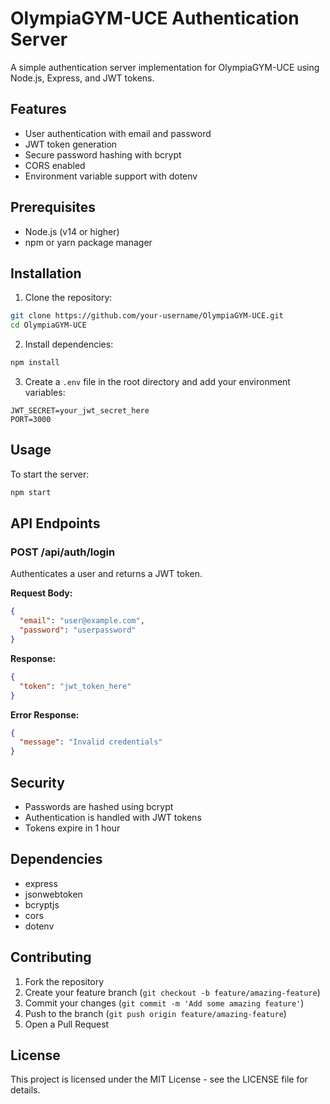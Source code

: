 # OlympiaGYM-UCE Authentication Server

A simple authentication server implementation for OlympiaGYM-UCE using Node.js, Express, and JWT tokens.

## Features

- User authentication with email and password
- JWT token generation
- Secure password hashing with bcrypt
- CORS enabled
- Environment variable support with dotenv

## Prerequisites

- Node.js (v14 or higher)
- npm or yarn package manager

## Installation

1. Clone the repository:
```bash
git clone https://github.com/your-username/OlympiaGYM-UCE.git
cd OlympiaGYM-UCE
```

2. Install dependencies:
```bash
npm install
```

3. Create a `.env` file in the root directory and add your environment variables:
```env
JWT_SECRET=your_jwt_secret_here
PORT=3000
```

## Usage

To start the server:

```bash
npm start
```

## API Endpoints

### POST /api/auth/login

Authenticates a user and returns a JWT token.

**Request Body:**
```json
{
  "email": "user@example.com",
  "password": "userpassword"
}
```

**Response:**
```json
{
  "token": "jwt_token_here"
}
```

**Error Response:**
```json
{
  "message": "Invalid credentials"
}
```

## Security

- Passwords are hashed using bcrypt
- Authentication is handled with JWT tokens
- Tokens expire in 1 hour

## Dependencies

- express
- jsonwebtoken
- bcryptjs
- cors
- dotenv

## Contributing

1. Fork the repository
2. Create your feature branch (`git checkout -b feature/amazing-feature`)
3. Commit your changes (`git commit -m 'Add some amazing feature'`)
4. Push to the branch (`git push origin feature/amazing-feature`)
5. Open a Pull Request

## License

This project is licensed under the MIT License - see the LICENSE file for details.
